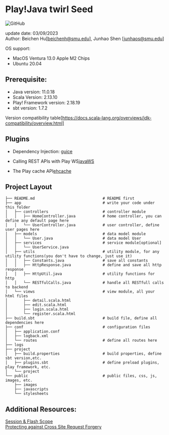# Play!Java twirl Seed
![GitHub](https://img.shields.io/github/license/ECMGit/play-java-ebean-seed)

update date: 03/09/2023  
Author: Beichen Hu[beichenh@smu.edu], Junhao Shen [junhaos@smu.edu]

OS support:
- MacOS Ventura 13.0 Apple M2 Chips
- Ubuntu 20.04

## Prerequisite:
- Java version: 11.0.18
- Scala Version: 2.13.10
- Play! Framework version: 2.18.19
- sbt version: 1.7.2

Version compatibility table[https://docs.scala-lang.org/overviews/jdk-compatibility/overview.html]

## Plugins
- Dependency Injection: [guice](https://www.playframework.com/documentation/2.8.x/JavaDependencyInjection)

- Calling REST APIs with Play WS[javaWS](https://www.playframework.com/documentation/2.8.x/JavaWS)

- The Play cache API[ehcache](https://www.playframework.com/documentation/2.8.x/JavaCache)

## Project Layout
```
├── README.md                              # README first     
├── app                                    # write your code under this folder
│   ├── controllers                        # controller module
│   │   ├── HomeController.java            # home controller, you can define any default page here
│   │   └── UserController.java            # user controller, define user pages here
│   ├── models                             # data model module
│   │   └── User.java                      # data model User
│   ├── services                           # service module[optional]
│   │   └── UserService.java
│   ├── utils                              # utility module, for any utility functions(you don't have to change, just use it)
│   │   ├── Constants.java                 # save all constants
│   │   ├── HttpResponse.java              # define and save all http response
│   │   ├── HttpUtil.java                  # utility functions for http
│   │   └── RESTfulCalls.java              # handle all RESTfull calls to backend
│   └── views                              # view module, all your html files
│       ├── detail.scala.html
│       ├── edit.scala.html
│       ├── login.scala.html
│       └── register.scala.html
├── build.sbt                              # build file, define all dependencies here
├── conf                                   # configuration files
│   ├── application.conf
│   ├── logback.xml
│   └── routes                             # define all routes here
├── logs
├── project
│   ├── build.properties                   # build properties, define sbt version,etc.
│   ├── plugins.sbt                        # define preload plugins, play framework, etc.
│   └── project
└── public                                 # public files, css, js, images, etc.
    ├── images
    ├── javascripts
    └── stylesheets
```

## Additional Resources:
[Session & Flash Scope](https://www.playframework.com/documentation/2.8.x/JavaSessionFlash#How-it-is-different-in-Play)  
[Protecting against Cross Site Request Forgery](https://www.playframework.com/documentation/2.8.x/JavaCsrf)